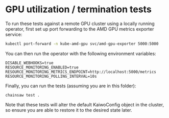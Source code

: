 # GPU utilization / termination tests

To run these tests against a remote GPU cluster using a locally running operator, first set up port forwarding to the AMD GPU metrics exporter service:

```bash
kubectl port-forward -n kube-amd-gpu svc/amd-gpu-exporter 5000:5000
```

You can then run the operator with the following environment variables:

```
DISABLE_WEBHOOKS=true
RESOURCE_MONITORING_ENABLED=true
RESOURCE_MONITORING_METRICS_ENDPOINT=http://localhost:5000/metrics
RESOURCE_MONITORING_POLLING_INTERVAL=10s
```

Finally, you can run the tests (assuming you are in this folder):

```
chainsaw test .
```

Note that these tests will alter the default KaiwoConfig object in the cluster, so ensure you are able to restore it to the desired state later.
